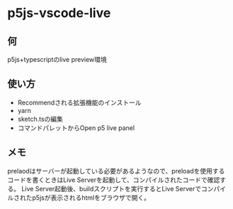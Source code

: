# p5js-vscode-live

## 何

p5js+typescriptのlive preview環境

## 使い方

+ Recommendされる拡張機能のインストール
+ yarn
+ sketch.tsの編集
+ コマンドパレットからOpen p5 live panel

## メモ
prelaodはサーバーが起動している必要があるようなので、preloadを使用するコードを書くときはLive Serverを起動して、コンパイルされたコードで確認する。
Live Server起動後、buildスクリプトを実行するとLive Serverでコンパイルされたp5jsが表示されるhtmlをブラウザで開く。

